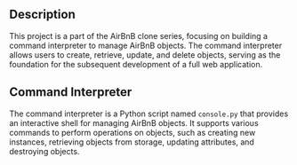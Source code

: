 ## Description

This project is a part of the AirBnB clone series, focusing on building a command interpreter to manage AirBnB objects. The command interpreter allows users to create, retrieve, update, and delete objects, serving as the foundation for the subsequent development of a full web application.

## Command Interpreter

The command interpreter is a Python script named `console.py` that provides an interactive shell for managing AirBnB objects. It supports various commands to perform operations on objects, such as creating new instances, retrieving objects from storage, updating attributes, and destroying objects.


